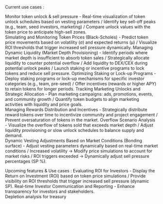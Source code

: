 Current use cases : 

Monitor token unlock & sell pressure -  Real-time visualization of token unlock schedules based on vesting parameters /  Identify key sell-off peaks (e.g., team, seed investors, marketing) /  Compare unlock values with the token price to anticipate high-sell zones.  
Simulating and Monitoring Token Prices (Black-Scholes) - Predict token price movements based on volatility (σ) and expected returns (μ) /  Visualize ROI thresholds that trigger increased sell pressure dynamically.
Managing Dynamic Liquidity (Market Depth Provisioning) -  Identify periods where market depth is insufficient to absorb token sales / Strategically allocate liquidity to counter potential overflow / Add liquidity to DEX/CEX during potential unlock peaks / Launch staking or incentive programs to lock tokens and reduce sell pressure.
Optimizing Staking or Lock-up Programs - Deploy staking programs or lock-up mechanisms for specific investor categories (e.g., team, pre-seed) /  Offer incentives (rewards or higher APY) to retain tokens for longer periods.
Tracking Marketing Unlocks and Strategic Allocation -  Plan marketing campaigns: ads, promotions, events, and community growth /  Quantify token budgets to align marketing activities with liquidity and price goals.  
Managing Rewards Distribution and Incentives - Strategically distribute reward tokens over time to incentivize community and project engagement /  Prevent oversaturation of tokens in the market.
Overflow Scenario Analysis - Visualize the overflow of tokens sold that exceeds market depth /  Adjust liquidity provisioning or slow unlock schedules to balance supply and demand.  
Dynamic Vesting Adjustments Based on Market Conditions (Bonding surface)  -  Adjust vesting parameters dynamically based on real-time market conditions /  Increased volatility → Modify price simulations to account for market risks /  ROI triggers exceeded → Dynamically adjust sell pressure percentages (SP %).

Upcoming features & Use cases : 
Evaluating ROI for Investors -  Display the Return on Investment (ROI) based on token price simulations /  Provide visibility on ROI thresholds that trigger increased sell pressure (dynamic SP).
Real-time Investor Communication and Reporting -  Enhance transparency for investors and stakeholders.  
Depletion analysis for treasury
